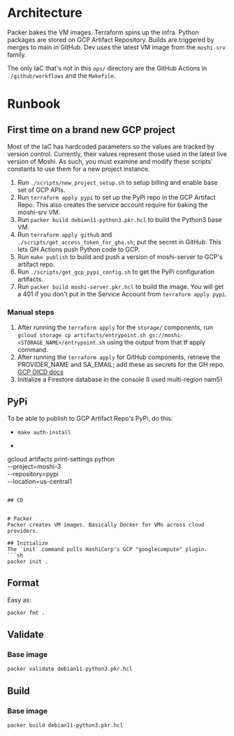 # Architecture
Packer bakes the VM images.
Terraform spins up the infra.
Python packages are stored on GCP Artifact Repository.
Builds are triggered by merges to main in GitHub.
Dev uses the latest VM image from the `moshi-srv` family.

The only IaC that's not in this `ops/` directory are the GitHub Actions in `./github/workflows` and the `Makefile`.

# Runbook

## First time on a brand new GCP project
Most of the IaC has hardcoded parameters so the values are tracked by version control. Currently, their values represent those used in the latest live version of Moshi. As such, you must examine and modify these scripts' constants to use them for a new project instance.
1. Run `./scripts/new_project_setup.sh` to setup billing and enable base set of GCP APIs.
1. Run `terraform apply pypi` to set up the PyPi repo in the GCP Artifact Repo. This also creates the service account require for baking the moshi-srv VM.
1. Run `packer build debian11-python3.pkr.hcl` to build the Python3 base VM.
1. Run `terraform apply github` and `./scripts/get_access_token_for_gha.sh`; put the secret in GitHub. This lets GH Actions push Python code to GCP.
1. Run `make publish` to build and push a version of moshi-server to GCP's artifact repo.
1. Run `./scripts/get_gcp_pypi_config.sh` to get the PyPi configuration artifacts.
1. Run `packer build moshi-server.pkr.hcl` to build the image. You will get a 401 if you don't put in the Service Account from `terraform apply pypi`.

### Manual steps
1. After running the `terraform apply` for the `storage/` components, run `gcloud storage cp artifacts/entrypoint.sh gs://moshi-<STORAGE_NAME>/entrypoint.sh` using the output from that tf apply command.
1. After running the `terraform apply` for GitHub components, retrieve the PROVIDER_NAME and SA_EMAIL; add these as secrets for the GH repo. [GCP OICD docs](https://github.com/terraform-google-modules/terraform-google-github-actions-runners/tree/master/modules/gh-oidc)
1. Initialize a Firestore database in the console (I used multi-region nam5)

## PyPi
To be able to publish to GCP Artifact Repo's PyPi, do this:
- `make auth-install`
- ```
gcloud artifacts print-settings python \
    --project=moshi-3 \
    --repository=pypi \
    --location=us-central1
```

## CD


# Packer
Packer creates VM images. Basically Docker for VMs across cloud providers.

## Initialize
The `init` command pulls HashiCorp's GCP "googlecompute" plugin.
```sh
packer init .
```

## Format
Easy as:
```sh
packer fmt .
```

## Validate

### Base image
```sh
packer validate debian11-python3.pkr.hcl
```

## Build

### Base image
```sh
packer build debian11-python3.pkr.hcl
```

